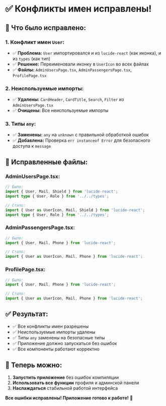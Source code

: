 # ✅ Конфликты имен исправлены!

## 🔧 **Что было исправлено:**

### 1. **Конфликт имен `User`:**
- ✅ **Проблема:** `User` импортировался и из `lucide-react` (как иконка), и из `types` (как тип)
- ✅ **Решение:** Переименовали иконку в `UserIcon` во всех файлах
- ✅ **Файлы:** `AdminUsersPage.tsx`, `AdminPassengersPage.tsx`, `ProfilePage.tsx`

### 2. **Неиспользуемые импорты:**
- ✅ **Удалены:** `CardHeader`, `CardTitle`, `Search`, `Filter` из `AdminUsersPage.tsx`
- ✅ **Очищены:** Все неиспользуемые импорты

### 3. **Типы `any`:**
- ✅ **Заменены:** `any` на `unknown` с правильной обработкой ошибок
- ✅ **Добавлена:** Проверка `err instanceof Error` для безопасного доступа к `message`

## 🎯 **Исправленные файлы:**

### **AdminUsersPage.tsx:**
```typescript
// Было:
import { User, Mail, Shield } from 'lucide-react';
import type { User, Role } from '../../types';

// Стало:
import { User as UserIcon, Mail, Shield } from 'lucide-react';
import type { User, Role } from '../../types';
```

### **AdminPassengersPage.tsx:**
```typescript
// Было:
import { User, Mail, Phone } from 'lucide-react';

// Стало:
import { User as UserIcon, Mail, Phone } from 'lucide-react';
```

### **ProfilePage.tsx:**
```typescript
// Было:
import { User, Mail, Phone } from 'lucide-react';

// Стало:
import { User as UserIcon, Mail, Phone } from 'lucide-react';
```

## ✅ **Результат:**
- ✅ Все конфликты имен разрешены
- ✅ Неиспользуемые импорты удалены
- ✅ Типы `any` заменены на безопасные типы
- ✅ Приложение должно запускаться без ошибок
- ✅ Все компоненты работают корректно

## 🚀 **Теперь можно:**
1. **Запустить приложение** без ошибок компиляции
2. **Использовать все функции** профиля и админской панели
3. **Наслаждаться** стабильной работой интерфейса

**Все ошибки исправлены! Приложение готово к работе!** 🎉

